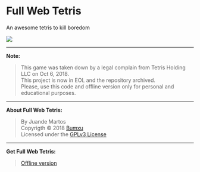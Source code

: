 # Full Web Tetris  
An awesome tetris to kill boredom

![](https://lh4.googleusercontent.com/sU2coMkWpkVsiWtDu4vkk5pYQS5DQRNfS2Owi7WgTX7qg9xjBdv198314ufHgZZDHFHFgdrM=s700-h280-e365) 

- - - 

**Note:**

> This game was taken down by a legal complain from Tetris Holding LLC on Oct 6, 2018.  
This project is now in EOL and the repository archived.  
Please, use this code and offline version only for personal and educational purposes.

- - - 

**About Full Web Tetris:**

> By Juande Martos  
Copyrigth &copy; 2018 [Bumxu](http://bumxu.com/)  
Licensed under the [GPLv3 License](http://www.gnu.org/licenses/gpl-3.0.html)

- - -

**Get Full Web Tetris:**  

> [Offline version](https://github.com/bumxu/FullWebTetris/releases/tag/2.3.7) 
